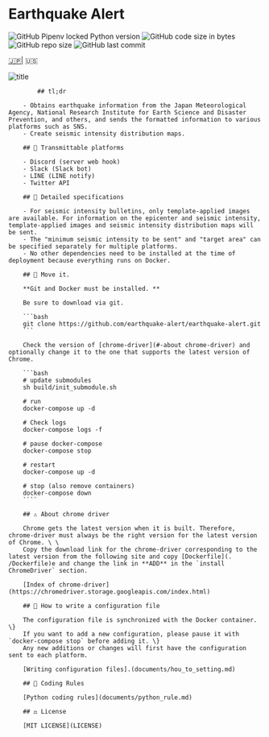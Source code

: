 # Earthquake Alert

![GitHub Pipenv locked Python version](https://img.shields.io/github/pipenv/locked/python-version/earthquake-alert/earthquake-alert?style=flat-square)
![GitHub code size in bytes](https://img.shields.io/github/languages/code-size/earthquake-alert/earthquake-alert?style=flat-square)
![GitHub repo size](https://img.shields.io/github/repo-size/earthquake-alert/earthquake-alert?style=flat-square)
![GitHub last commit](https://img.shields.io/github/last-commit/earthquake-alert/earthquake-alert?style=flat-square)

[🇯🇵](../README.md)| 🇺🇸

![title](../asset/title.png)

```text
        ## tl;dr

    - Obtains earthquake information from the Japan Meteorological Agency, National Research Institute for Earth Science and Disaster Prevention, and others, and sends the formatted information to various platforms such as SNS.
    - Create seismic intensity distribution maps.

    ## 📢 Transmittable platforms

    - Discord (server web hook)
    - Slack (Slack bot)
    - LINE (LINE notify)
    - Twitter API

    ## 💬 Detailed specifications

    - For seismic intensity bulletins, only template-applied images are available. For information on the epicenter and seismic intensity, template-applied images and seismic intensity distribution maps will be sent.
    - The "minimum seismic intensity to be sent" and "target area" can be specified separately for multiple platforms.
    - No other dependencies need to be installed at the time of deployment because everything runs on Docker.

    ## 🚀 Move it.

    **Git and Docker must be installed. **

    Be sure to download via git.

    ```bash
    git clone https://github.com/earthquake-alert/earthquake-alert.git
    ```

    Check the version of [chrome-driver](#-about chrome-driver) and optionally change it to the one that supports the latest version of Chrome.

    ```bash
    # update submodules
    sh build/init_submodule.sh

    # run
    docker-compose up -d

    # Check logs
    docker-compose logs -f

    # pause docker-compose
    docker-compose stop

    # restart
    docker-compose up -d

    # stop (also remove containers)
    docker-compose down
    ````

    ## ⚠ About chrome driver

    Chrome gets the latest version when it is built. Therefore, chrome-driver must always be the right version for the latest version of Chrome. \ \
    Copy the download link for the chrome-driver corresponding to the latest version from the following site and copy [Dockerfile](. /Dockerfile)e and change the link in **ADD** in the `install ChromeDriver` section.

    [Index of chrome-driver](https://chromedriver.storage.googleapis.com/index.html)

    ## 📝 How to write a configuration file

    The configuration file is synchronized with the Docker container. \}
    If you want to add a new configuration, please pause it with `docker-compose stop` before adding it. \}
    Any new additions or changes will first have the configuration sent to each platform.

    [Writing configuration files].(documents/hou_to_setting.md)

    ## 🔰 Coding Rules

    [Python coding rules](documents/python_rule.md)

    ## ⚖ License

    [MIT LICENSE](LICENSE)
```
